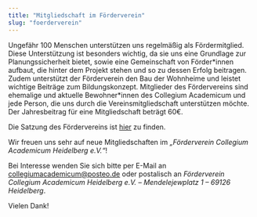 ```yaml
---
title: "Mitgliedschaft im Förderverein"
slug: "foerderverein"
---
```


Ungefähr 100 Menschen unterstützen uns regelmäßig als Fördermitglied. Diese Unterstützung ist besonders wichtig, da sie uns eine Grundlage zur Planungssicherheit bietet, sowie eine Gemeinschaft von Förder\*innen aufbaut, die hinter dem Projekt stehen und so zu dessen Erfolg beitragen. Zudem unterstützt der Förderverein den Bau der Wohnheime und leistet wichtige Beiträge zum Bildungskonzept.
Mitglieder des Fördervereins sind ehemalige und aktuelle Bewohner\*innen des Collegium Academicum und jede Person, die uns durch die Vereinsmitgliedschaft unterstützen möchte. Der Jahresbeitrag für eine Mitgliedschaft beträgt 60€.

Die Satzung des Fördervereins ist [hier](/docs/230707_Satzung_Foerderverein.pdf) zu finden.

Wir freuen uns sehr auf neue Mitgliedschaften im
_„Förderverein Collegium Academicum Heidelberg e.V.“_!

Bei Interesse wenden Sie sich bitte per E-Mail an
[collegiumacademicum@posteo.de](mailto:collegiumacademicum@posteo.de) oder
postalisch an _Förderverein Collegium Academicum Heidelberg e.V. – Mendelejewplatz 1 –
69126 Heidelberg_.

Vielen Dank!
